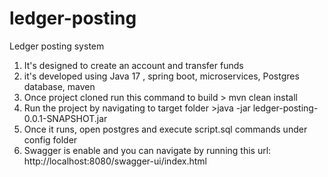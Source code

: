 # ledger-posting
Ledger posting system

1. It's designed to create an account and transfer funds
2. it's developed using Java 17 , spring boot, microservices, Postgres database, maven
3. Once project cloned run this command to build > mvn clean install
4. Run the project by navigating to target folder >java -jar ledger-posting-0.0.1-SNAPSHOT.jar
5. Once it runs, open postgres and execute script.sql commands under config folder
6. Swagger is enable and you can navigate by running this url: http://localhost:8080/swagger-ui/index.html

